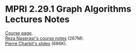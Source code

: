 # MPRI 2.29.1 Graph Algorithms Lectures Notes

[Course page][1].\
[Reza Naserasr's course notes][2] (267M).\
[Pierre Charbit's slides][3] (686K).

[1]: https://wikimpri.dptinfo.ens-cachan.fr/doku.php?id=cours:c-2-29-1
[2]: https://www.irif.fr/~reza/pdfs/MPRI-Lectures2018.pdf
[3]: http://www.irif.fr/~charbit/Enseignement/2018/MPRICharbitSlides.pdf
